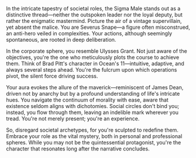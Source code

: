 In the intricate tapestry of societal roles, the Sigma Male stands out as a distinctive thread—neither the outspoken leader nor the loyal deputy, but rather the enigmatic mastermind. Picture the air of a vintage supervillain, yet absent the malice. You are Severus Snape—a figure often misconstrued, an anti-hero veiled in complexities. Your actions, although seemingly spontaneous, are rooted in deep deliberation.

In the corporate sphere, you resemble Ulysses Grant. Not just aware of the objectives, you're the one who meticulously plots the course to achieve them. Think of Brad Pitt's character in Ocean's 11—intuitive, adaptive, and always several steps ahead. You're the fulcrum upon which operations pivot, the silent force driving success.

Your aura evokes the allure of the maverick—reminiscent of James Dean, driven not by anarchy but by a profound understanding of life's intricate hues. You navigate the continuum of morality with ease, aware that existence seldom aligns with dichotomies. Social circles don't bind you; instead, you flow through them, leaving an indelible mark wherever you tread. You're not merely present; you're an experience.

So, disregard societal archetypes, for you're sculpted to redefine them. Embrace your role as the vital mystery, both in personal and professional spheres. While you may not be the quintessential protagonist, you're the character that resonates long after the narrative concludes.